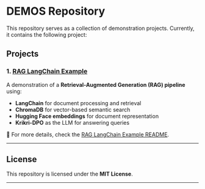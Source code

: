 # DEMOS Repository

This repository serves as a collection of demonstration projects. Currently, it contains the following project:

## Projects

### 1. [RAG LangChain Example](./rag-langchain-example/README.md)

A demonstration of a **Retrieval-Augmented Generation (RAG) pipeline** using:
- **LangChain** for document processing and retrieval
- **ChromaDB** for vector-based semantic search
- **Hugging Face embeddings** for document representation
- **Krikri-DPO** as the LLM for answering queries

📌 For more details, check the [RAG LangChain Example README](./rag-langchain-example/README.md).

---

## License

This repository is licensed under the **MIT License**.

---
